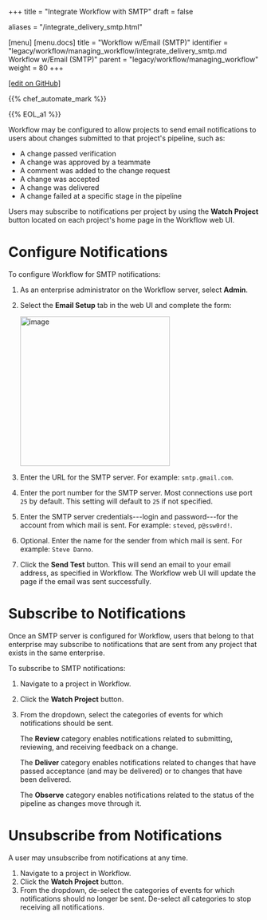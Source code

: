 +++
title = "Integrate Workflow with SMTP"
draft = false

aliases = "/integrate_delivery_smtp.html"

[menu]
  [menu.docs]
    title = "Workflow w/Email (SMTP)"
    identifier = "legacy/workflow/managing_workflow/integrate_delivery_smtp.md Workflow w/Email (SMTP)"
    parent = "legacy/workflow/managing_workflow"
    weight = 80
+++    

[\[edit on GitHub\]](https://github.com/chef/chef-web-docs/blob/master/content/integrate_delivery_smtp.md)

<meta name="robots" content="noindex">

{{% chef_automate_mark %}}

{{% EOL_a1 %}}

Workflow may be configured to allow projects to send email notifications
to users about changes submitted to that project's pipeline, such as:

-   A change passed verification
-   A change was approved by a teammate
-   A comment was added to the change request
-   A change was accepted
-   A change was delivered
-   A change failed at a specific stage in the pipeline

Users may subscribe to notifications per project by using the **Watch
Project** button located on each project's home page in the Workflow web
UI.

Configure Notifications
=======================

To configure Workflow for SMTP notifications:

1.  As an enterprise administrator on the Workflow server, select
    **Admin**.

2.  Select the **Email Setup** tab in the web UI and complete the form:

    <img src="/images/delivery_integrate_smtp.svg" class="align-left" width="300" alt="image" />

3.  Enter the URL for the SMTP server. For example: `smtp.gmail.com`.

4.  Enter the port number for the SMTP server. Most connections use port
    `25` by default. This setting will default to `25` if not specified.

5.  Enter the SMTP server credentials---login and password---for the
    account from which mail is sent. For example: `steved`, `p@ssw0rd!`.

6.  Optional. Enter the name for the sender from which mail is sent. For
    example: `Steve Danno`.

7.  Click the **Send Test** button. This will send an email to your
    email address, as specified in Workflow. The Workflow web UI will
    update the page if the email was sent successfully.

Subscribe to Notifications
==========================

Once an SMTP server is configured for Workflow, users that belong to
that enterprise may subscribe to notifications that are sent from any
project that exists in the same enterprise.

To subscribe to SMTP notifications:

1.  Navigate to a project in Workflow.

2.  Click the **Watch Project** button.

3.  From the dropdown, select the categories of events for which
    notifications should be sent.

    The **Review** category enables notifications related to submitting,
    reviewing, and receiving feedback on a change.

    The **Deliver** category enables notifications related to changes
    that have passed acceptance (and may be delivered) or to changes
    that have been delivered.

    The **Observe** category enables notifications related to the status
    of the pipeline as changes move through it.

Unsubscribe from Notifications
==============================

A user may unsubscribe from notifications at any time.

1.  Navigate to a project in Workflow.
2.  Click the **Watch Project** button.
3.  From the dropdown, de-select the categories of events for which
    notifications should no longer be sent. De-select all categories to
    stop receiving all notifications.
